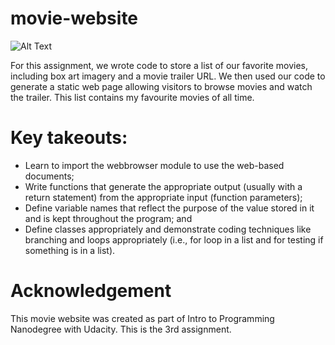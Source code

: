# movie-website

![Alt Text](https://media.giphy.com/media/ygylz36t3zMVdgrvBl/giphy.gif)


For this assignment, we wrote code to store a list of our favorite movies, including box art imagery and a movie trailer URL. We then used our code to generate a static web page allowing visitors to browse movies and watch the trailer. This list contains my favourite movies of all time. 

# Key takeouts:
+ Learn to import the webbrowser module to use the web-based documents;
+ Write functions that generate the appropriate output (usually with a return statement) from the appropriate input (function parameters);
+ Define variable names that reflect the purpose of the value stored in it and is kept throughout the program; and
+ Define classes appropriately and demonstrate coding techniques like branching and loops appropriately (i.e., for loop in a list and for testing if something is in a list).

# Acknowledgement
This movie website was created as part of Intro to Programming Nanodegree with Udacity. This is the 3rd assignment.
